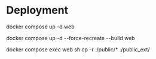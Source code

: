 # Deployment

docker compose up -d web

docker compose up -d --force-recreate --build web

docker compose exec web sh
cp -r ./public/* ./public_ext/

